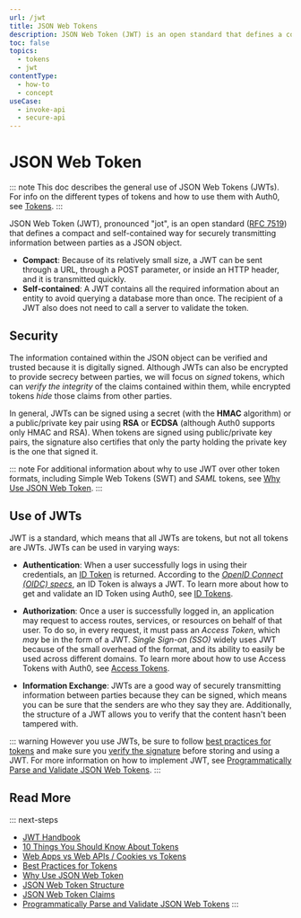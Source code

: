 ```yaml
---
url: /jwt
title: JSON Web Tokens
description: JSON Web Token (JWT) is an open standard that defines a compact and self-contained way for securely transmitting information between parties as a JSON object. This article introduces you to all of the concepts needed to understand JWTs fully.
toc: false
topics:
  - tokens
  - jwt
contentType:
  - how-to
  - concept
useCase:
  - invoke-api
  - secure-api
---
```


# JSON Web Token

::: note
This doc describes the general use of JSON Web Tokens (JWTs). For info on the different types of tokens and how to use them with Auth0, see [Tokens](/tokens).
:::

JSON Web Token (JWT), pronounced "jot", is an open standard ([RFC 7519](https://tools.ietf.org/html/rfc7519)) that defines a compact and self-contained way for securely transmitting information between parties as a JSON object.

* **Compact**: Because of its relatively small size, a JWT can be sent through a URL, through a POST parameter, or inside an HTTP header, and it is transmitted quickly.
* **Self-contained**: A JWT contains all the required information about an entity to avoid querying a database more than once. The recipient of a JWT also does not need to call a server to validate the token.

## Security

The information contained within the JSON object can be verified and trusted because it is digitally signed. Although JWTs can also be encrypted to provide secrecy between parties, we will focus on *signed* tokens, which can *verify the integrity* of the claims contained within them, while encrypted tokens *hide* those claims from other parties.

In general, JWTs can be signed using a secret (with the **HMAC** algorithm) or a public/private key pair using **RSA** or **ECDSA** (although Auth0 supports only HMAC and RSA). When tokens are signed using public/private key pairs, the signature also certifies that only the party holding the private key is the one that signed it.

::: note
For additional information about why to use JWT over other token formats, including Simple Web Tokens (SWT) and <dfn data-key="security-assertion-markup-language">SAML</dfn> tokens, see [Why Use JSON Web Token](/tokens/concepts/why-use-jwt).
:::

## Use of JWTs

JWT is a standard, which means that all JWTs are tokens, but not all tokens are JWTs. JWTs can be used in varying ways:

- **Authentication**: When a user successfully logs in using their credentials, an [ID Token](/tokens/id-token) is returned. According to the <dfn data-key="openid">[OpenID Connect (OIDC) specs](https://openid.net/specs/openid-connect-core-1_0.html#IDToken)</dfn>, an ID Token is always a JWT. To learn more about how to get and validate an ID Token using Auth0, see [ID Tokens](/tokens/id-token).

- **Authorization**: Once a user is successfully logged in, an application may request to access routes, services, or resources on behalf of that user. To do so, in every request, it must pass an <dfn data-key="access-token">Access Token</dfn>, which *may* be in the form of a JWT. <dfn data-key="single-sign-on">Single Sign-on (SSO)</dfn> widely uses JWT because of the small overhead of the format, and its ability to easily be used across different domains. To learn more about how to use Access Tokens with Auth0, see [Access Tokens](/tokens/overview-access-tokens).

- **Information Exchange**: JWTs are a good way of securely transmitting information between parties because they can be signed, which means you can be sure that the senders are who they say they are. Additionally, the structure of a JWT allows you to verify that the content hasn't been tampered with.

::: warning
However you use JWTs, be sure to follow [best practices for tokens](/tokens/concepts/token-best-practices) and make sure you [verify the signature](/tokens/guides/id-token/validate-id-token#verify-the-signature) before storing and using a JWT. For more information on how to implement JWT, see [Programmatically Parse and Validate JSON Web Tokens](/tokens/guides/jwt/parse-validate-jwt-programmatically).
:::

## Read More

::: next-steps
* [JWT Handbook](https://auth0.com/resources/ebooks/jwt-handbook)
* [10 Things You Should Know About Tokens](https://auth0.com/blog/ten-things-you-should-know-about-tokens-and-cookies/)
* [Web Apps vs Web APIs / Cookies vs Tokens](/design/web-apps-vs-web-apis-cookies-vs-tokens)
* [Best Practices for Tokens](/tokens/concepts/token-best-practices)
* [Why Use JSON Web Token](/tokens/concepts/why-use-jwt)
* [JSON Web Token Structure](/tokens/reference/jwt/jwt-structure)
* [JSON Web Token Claims](/tokens/jwt-claims)
* [Programmatically Parse and Validate JSON Web Tokens](/tokens/guides/jwt/parse-validate-jwt-programmatically)
:::
